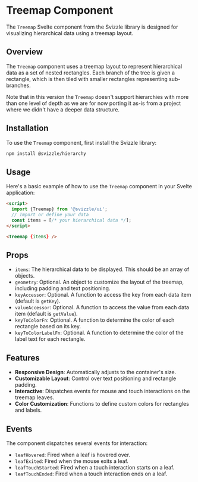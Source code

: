 # Treemap Component

The `Treemap` Svelte component from the Svizzle library is designed for
visualizing hierarchical data using a treemap layout.

## Overview

The `Treemap` component uses a treemap layout to represent hierarchical data as
a set of nested rectangles. Each branch of the tree is given a rectangle, which
is then tiled with smaller rectangles representing sub-branches.

Note that in this version the `Treemap` doesn't support hierarchies with more
than one level of depth as we are for now porting it as-is from a project where
we didn't have a deeper data structure.

## Installation

To use the `Treemap` component, first install the Svizzle library:

```bash
npm install @svizzle/hierarchy
```

## Usage

Here's a basic example of how to use the `Treemap` component in your Svelte
application:

```html
<script>
  import {Treemap} from '@svizzle/ui';
  // Import or define your data
  const items = [/* your hierarchical data */];
</script>

<Treemap {items} />
```

## Props

- `items`: The hierarchical data to be displayed. This should be an array of objects.
- `geometry`: Optional. An object to customize the layout of the treemap, including padding and text positioning.
- `keyAccessor`: Optional. A function to access the key from each data item (default is `getKey`).
- `valueAccessor`: Optional. A function to access the value from each data item (default is `getValue`).
- `keyToColorFn`: Optional. A function to determine the color of each rectangle based on its key.
- `keyToColorLabelFn`: Optional. A function to determine the color of the label text for each rectangle.

## Features

- **Responsive Design**: Automatically adjusts to the container's size.
- **Customizable Layout**: Control over text positioning and rectangle padding.
- **Interactive**: Dispatches events for mouse and touch interactions on the treemap leaves.
- **Color Customization**: Functions to define custom colors for rectangles and labels.

## Events

The component dispatches several events for interaction:

- `leafHovered`: Fired when a leaf is hovered over.
- `leafExited`: Fired when the mouse exits a leaf.
- `leafTouchStarted`: Fired when a touch interaction starts on a leaf.
- `leafTouchEnded`: Fired when a touch interaction ends on a leaf.
